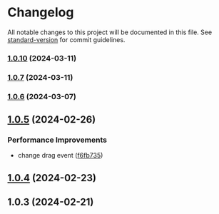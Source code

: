 # Changelog

All notable changes to this project will be documented in this file. See [standard-version](https://github.com/conventional-changelog/standard-version) for commit guidelines.

### [1.0.10](https://github.com/wustzhaohui/eric-components/compare/v1.0.9...v1.0.10) (2024-03-11)

### [1.0.7](https://github.com/wustzhaohui/eric-components/compare/v1.0.6...v1.0.7) (2024-03-11)

### [1.0.6](https://github.com/wustzhaohui/eric-components/compare/v1.0.5...v1.0.6) (2024-03-07)

## [1.0.5](https://github.com/wustzhaohui/eric-components/compare/v1.0.4...v1.0.5) (2024-02-26)


### Performance Improvements

* change drag event ([f6fb735](https://github.com/wustzhaohui/eric-components/commit/f6fb7350f2cbc554887959a9ec1a36ee24b1b7c6))



## [1.0.4](https://github.com/wustzhaohui/eric-components/compare/v1.0.3...v1.0.4) (2024-02-23)



## 1.0.3 (2024-02-21)
